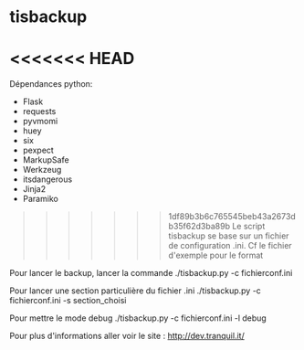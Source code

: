 tisbackup
=========

<<<<<<< HEAD
=======
Dépendances python:
* Flask
* requests
* pyvmomi
* huey
* six
* pexpect
* MarkupSafe
* Werkzeug
* itsdangerous
* Jinja2
* Paramiko


>>>>>>> 1df89b3b6c765545beb43a2673db35f62d3ba89b
Le script tisbackup se base sur un fichier de configuration .ini. Cf le fichier d'exemple pour le format

Pour lancer le backup, lancer la commande
./tisbackup.py -c fichierconf.ini 

Pour lancer une section particulière du fichier .ini
./tisbackup.py -c fichierconf.ini -s section_choisi

Pour mettre le mode debug
./tisbackup.py -c fichierconf.ini -l debug 


Pour plus d'informations aller voir le site : http://dev.tranquil.it/
